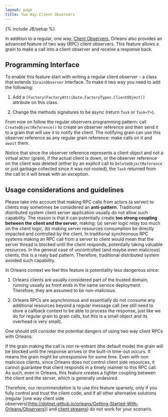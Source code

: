```yaml
---
layout: page
title: Two Way Client Observers
---
```

{% include JB/setup %}

In addition to a regular, one way, [Client Observers](http://dotnet.github.io/orleans/Getting-Started-With-Orleans/Observers), 
Orleans also provides an advanced feature of two way (RPC) client observers. 
This feature allows a grain to make a call into a client observer and receive a response back.

## Programming Interface

To enable this feature start with writing a regular client observer - a class that extends `IGrainObserver` interface.
To make it two way you need to add the following:

1) Add a `[Factory(FactoryAttribute.FactoryTypes.ClientObject)]`  attribute on this class.

2) Change the methods signatures to be async (return `Task` or `Task<T>`).

From now on follow the regular observers programming pattern: call `CreateObjectReference()` to create an observer reference and then send it to a grain that will use it to notify the client.
The notifying grain can use this observer reference as any regular grain reference: make calls on it and `await` them. 

Notice that since the observer reference represents a client object 
and not a virtual actor (grain), if the actual client is down, or the observer reference on the client was deleted 
(either by an explicit call to `DeleteObjectReference` or just garbage collected since it was not rooted), the `Task` returned from the call to it will break with an exception.

## Usage considerations and guidelines

Please take into account that making RPC calls from actors (a server) to clients may sometimes be considered an **anti-pattern**.
Traditional distributed system client server application usually do not allow such capability. The reason is that it can potentially create **too strong coupling 
between the client and the server**, making: (a) server logic relay too much on the client logic, (b) making server resources consumption be directly impacted and controlled by the client.
In traditional synchronous RPC systems making an RPC call from a server to client would mean that the server thread is blocked until the client responds, potentially taking valuable resources.
In the general case of uncontrolled (and maybe even malicious) clients, this is a realy bad pattern. Therefore, traditional distributed system avoided such capability.

In Orleans context we feel this feature is potentiality less dangerous since:

1) Orleans clients are usually considered part of the trusted domain, running usually as front ends in the same service deployment. Therefore, they are assumed to be non-malicious.

2) Orleans RPCs are asynchronous and essentially do not consume any additional resources beyond a regular message call 
(we still need to store a callback context to be able to process the response, just like we do for regular grain to grain calls, but this is a small object and its overhead is very small).

One should still consider the potential dangers of using two way client RPCs with Orleans:

If the grain making the call is non re-entrant (the default mode) the grain will be blocked until the response arrives or the built-in time-out occurs. 
It means the grain might be unresponsive for some time. Even with non malicious clients, since Orleans does not control client side resources, 
it cannot guarantee that client responds in a timely manner to this RPC call. 
As such, even in Orleans, this feature creates a tighter coupling between the client and the server, which is generally undesired.

Therefore, our recommendation is to use this feature sparsely, only if you fully control and trust the client code, and if all other alternative solutions 
(regular [one way client side observers[(http://dotnet.github.io/orleans/Getting-Started-With-Orleans/Observers)) and [client streams](http://dotnet.github.io/orleans/Orleans-Streams/)) do not work for your scenario.





